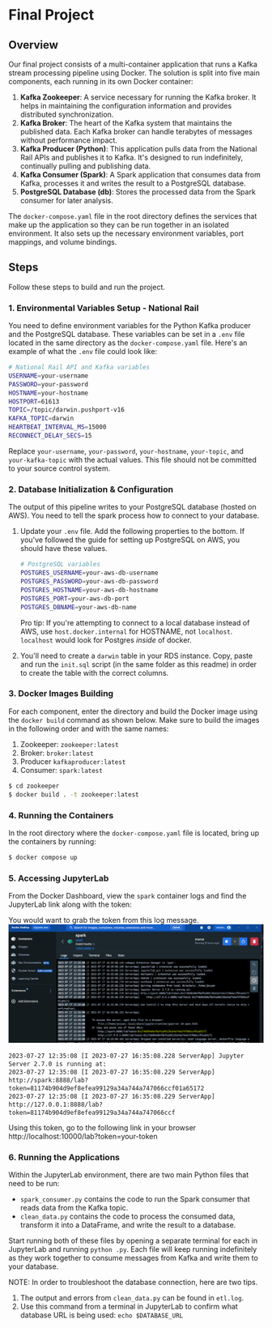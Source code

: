 # Final Project

## Overview
Our final project consists of a multi-container application that runs a Kafka stream processing pipeline using Docker. The solution is split into five main components, each running in its own Docker container:

1. **Kafka Zookeeper**: A service necessary for running the Kafka broker. It helps in maintaining the configuration information and provides distributed synchronization.
2. **Kafka Broker**: The heart of the Kafka system that maintains the published data. Each Kafka broker can handle terabytes of messages without performance impact.
3. **Kafka Producer (Python)**: This application pulls data from the National Rail APIs and publishes it to Kafka. It's designed to run indefinitely, continually pulling and publishing data.
4. **Kafka Consumer (Spark)**: A Spark application that consumes data from Kafka, processes it and writes the result to a PostgreSQL database.
5. **PostgreSQL Database (db)**: Stores the processed data from the Spark consumer for later analysis.

The `docker-compose.yaml` file in the root directory defines the services that make up the application so they can be run together in an isolated environment. It also sets up the necessary environment variables, port mappings, and volume bindings.

## Steps

Follow these steps to build and run the project.

### 1. Environmental Variables Setup - National Rail

You need to define environment variables for the Python Kafka producer and the PostgreSQL database. These variables can be set in a `.env` file located in the same directory as the `docker-compose.yaml` file. Here's an example of what the `.env` file could look like:

```bash
# National Rail API and Kafka variables
USERNAME=your-username
PASSWORD=your-password
HOSTNAME=your-hostname
HOSTPORT=61613
TOPIC=/topic/darwin.pushport-v16
KAFKA_TOPIC=darwin
HEARTBEAT_INTERVAL_MS=15000
RECONNECT_DELAY_SECS=15
```
Replace `your-username`, `your-password`, `your-hostname`, `your-topic`, and `your-kafka-topic` with the actual values. This file should not be committed to your source control system.

### 2. Database Initialization & Configuration

The output of this pipeline writes to your PostgreSQL database (hosted on AWS). You need to tell
the spark process how to connect to your database.

1. Update your `.env` file. Add the following properties to the bottom. If you've followed the guide for setting up PostgreSQL on AWS, you should have these values.

    ```bash
    # PostgreSQL variables
    POSTGRES_USERNAME=your-aws-db-username
    POSTGRES_PASSWORD=your-aws-db-password
    POSTGRES_HOSTNAME=your-aws-db-hostname
    POSTGRES_PORT=your-aws-db-port
    POSTGRES_DBNAME=your-aws-db-name
    ```

    Pro tip: If you're attempting to connect to a local database instead of AWS, use `host.docker.internal` for HOSTNAME, not `localhost`. `localhost` would look for Postgres *inside* of docker.

2. You'll need to create a `darwin` table in your RDS instance. Copy, paste and run the `init.sql` script (in the same folder as this readme) in order to create the table with the correct columns.

### 3. Docker Images Building

For each component, enter the directory and build the Docker image using the `docker build` command as shown below. Make sure to build the images in the following order and with the same names:

1. Zookeeper: `zookeeper:latest`
2. Broker: `broker:latest`
3. Producer `kafkaproducer:latest`
4. Consumer: `spark:latest`

```bash
$ cd zookeeper
$ docker build . -t zookeeper:latest
```

### 4. Running the Containers

In the root directory where the `docker-compose.yaml` file is located, bring up the containers by running:

```bash
$ docker compose up
```

### 5. Accessing JupyterLab

From the Docker Dashboard, view the `spark` container logs and find the JupyterLab link along with the token:

You would want to grab the token from this log message. 
![spark jupyter lab token](token.png)

```
2023-07-27 12:35:08 [I 2023-07-27 16:35:08.228 ServerApp] Jupyter Server 2.7.0 is running at:
2023-07-27 12:35:08 [I 2023-07-27 16:35:08.229 ServerApp] http://spark:8888/lab?token=81174b904d9ef8efea99129a34a744a747066ccf01a65172
2023-07-27 12:35:08 [I 2023-07-27 16:35:08.229 ServerApp]     http://127.0.0.1:8888/lab?token=81174b904d9ef8efea99129a34a744a747066ccf
```

Using this token, go to the following link in your browser http://localhost:10000/lab?token=your-token

### 6. Running the Applications

Within the JupyterLab environment, there are two main Python files that need to be run:

* `spark_consumer.py` contains the code to run the Spark consumer that reads data from the Kafka topic.
* `clean_data.py` contains the code to process the consumed data, transform it into a DataFrame, and write the result to a database. 

Start running both of these files by opening a separate terminal for each in JupyterLab and running `python .py`. Each file will keep running indefinitely as they work together to consume messages from Kafka and write them to your database.

NOTE: In order to troubleshoot the database connection, here are two tips.
1. The output and errors from `clean_data.py` can be found in `etl.log`.
2. Use this command from a terminal in JupyterLab to confirm what database URL is being used: `echo $DATABASE_URL`